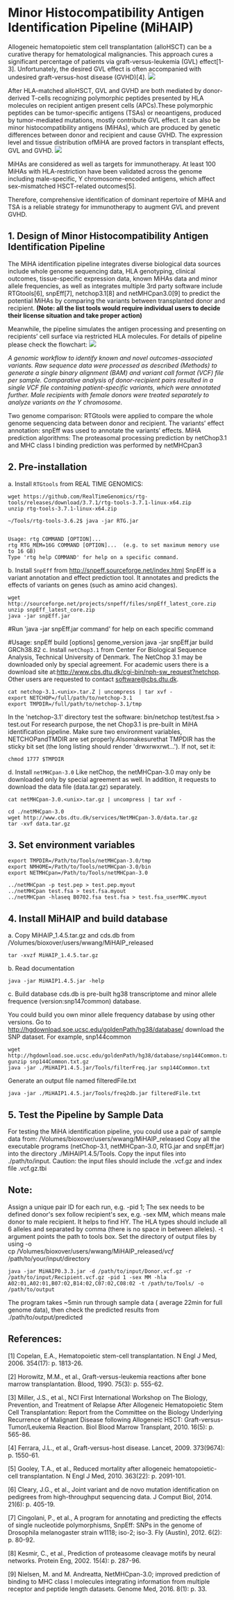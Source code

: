 # Minor Histocompatibility Antigen Identification Pipeline (MiHAIP)

Allogeneic hematopoietic stem cell transplantation (alloHSCT) can be a curative therapy for hematological malignancies. This approach cures a significant percentage of patients via graft-versus-leukemia (GVL) effect[1-3]. Unfortunately, the desired GVL effect is often accompanied with undesired graft-versus-host disease (GVHD)[4]. 
![](https://github.com/wwang-nmdp/MiHAIP/blob/master/MiHAIP/Pictures/MiHAandNeoantigens3.png)

After HLA-matched alloHSCT, GVL and GVHD are both mediated by donor-derived T-cells recognizing polymorphic peptides presented by HLA molecules on recipient antigen present cells (APCs).These polymorphic peptides can be tumor-specific antigens (TSAs) or neoantigens, produced by tumor-mediated mutations, mostly contribute GVL effect. It can also be minor histocompatibility antigens (MiHAs), which are produced by genetic differences between donor and recipient and cause GVHD. The expression level and tissue distribution ofMiHA are proved factors in transplant effects, GVL and GVHD.
![](https://github.com/wwang-nmdp/MiHAIP/blob/master/MiHAIP/Pictures/MiHApresentedByHLA2.png)

MiHAs are considered as well as targets for immunotherapy. At least 100 MiHAs with HLA-restriction have been validated across the genome including male-specific, Y chromosome-encoded antigens, which affect sex-mismatched HSCT-related outcomes[5].

Therefore, comprehensive identification of dominant repertoire of MiHA and TSA is a reliable strategy for immunotherapy to augment GVL and prevent GVHD.


## 1. Design of Minor Histocompatibility Antigen Identification Pipeline

The MiHA identification pipeline integrates diverse biological data sources include whole genome sequencing data, HLA genotyping, clinical outcomes,  tissue-specific expression data, known MiHAs data and minor allele frequencies, as well as integrates multiple 3rd party software include RTGtools[6], snpEff[7], netchop3.1[8] and netMHCpan3.0[9] to predict the potential MiHAs by comparing the variants between transplanted donor and recipient.
   **(Note: all the list tools would require individual users to decide their license situation and take proper action)**
   
Meanwhile, the pipeline simulates the antigen processing and presenting on recipients’ cell surface via restricted HLA molecules. For details of pipeline please check the flowchart:
![](https://github.com/wwang-nmdp/MiHAIP/blob/master/MiHAIP/Pictures/MiHAIP_workflow_updated%202.png)

_A genomic workflow to identify known and novel outcomes-associated variants. Raw sequence data were processed as described (Methods) to generate a single binary alignment (BAM) and variant call format (VCF) file per sample. Comparative analysis of donor-recipient pairs resulted in a single VCF file containing patient-specific variants, which were annotated further. Male recipients with female donors were treated separately to analyze variants on the Y chromosome._





Two genome comparison: RTGtools were applied to compare the whole genome sequencing data between donor and recipient.
The variants’ effect annotation: snpEff was used to annotate the variants’ effects. 
MiHA prediction algorithms: The proteasomal processing prediction by netChop3.1 and MHC class I binding prediction was performed by netMHCpan3
   
## 2. Pre-installation

a. Install `RTGtools` from REAL TIME GENOMICS:

```unix 
wget https://github.com/RealTimeGenomics/rtg-tools/releases/download/3.7.1/rtg-tools-3.7.1-linux-x64.zip
unzip rtg-tools-3.7.1-linux-x64.zip

~/Tools/rtg-tools-3.6.2$ java -jar RTG.jar 


Usage: rtg COMMAND [OPTION]...
rtg RTG_MEM=16G COMMAND [OPTION]...  (e.g. to set maximum memory use to 16 GB)
Type 'rtg help COMMAND' for help on a specific command.
```
b. Install `SnpEff` from http://snpeff.sourceforge.net/index.html  SnpEff is a variant annotation and effect prediction tool. It annotates and predicts the effects of variants on genes (such as amino acid changes).

```unix 
wget http://sourceforge.net/projects/snpeff/files/snpEff_latest_core.zip
unzip snpEff_latest_core.zip
java -jar snpEff.jar
```
#Run 'java -jar snpEff.jar command' for help on each specific command

#Usage: snpEff build [options] genome_version
java -jar snpEff.jar build GRCh38.82
c. Install `netChop3.1` from Center For Biological Sequence Analysis, Technical University of Denmark.
   The NetChop 3.1 may be downloaded only by special agreement.  For academic users there is a download site at:http://www.cbs.dtu.dk/cgi-bin/nph-sw_request?netchop. Other users are requested to contact   software@cbs.dtu.dk.   

```unix 
cat netchop-3.1.<unix>.tar.Z | uncompress | tar xvf -
export NETCHOP=/full/path/to/netchop-3.1
export TMPDIR=/full/path/to/netchop-3.1/tmp
```

In the 'netchop-3.1' directory test the software:
bin/netchop test/test.fsa > test.out
  For research purpose, the net Chop3.1 is pre-built in MiHA identification pipeline. Make sure two environment variables, NETCHOPandTMDIR are set properly.Alsomakesurethat TMPDIR has the sticky bit set (the long listing should render 'drwxrwxrwt...'). If not, set it:

```unix 
chmod 1777 $TMPDIR
```
d. Install `netMHCpan-3.0`
Like netChop, the netMHCpan-3.0 may only be downloaded only by special agreement as well. In addition, it requests to download the data file (data.tar.gz) separately.

```unix 
cat netMHCpan-3.0.<unix>.tar.gz | uncompress | tar xvf -

cd ./netMHCpan-3.0
wget http://www.cbs.dtu.dk/services/NetMHCpan-3.0/data.tar.gz
tar -xvf data.tar.gz
```

## 3. Set environment variables

```unix 
export TMPDIR=/Path/to/Tools/netMHCpan-3.0/tmp
export NMHOME=/Path/to/Tools/netMHCpan-3.0/bin
export NETMHCpan=/Path/to/Tools/netMHCpan-3.0

../netMHCpan -p test.pep > test.pep.myout
../netMHCpan test.fsa > test.fsa.myout
../netMHCpan -hlaseq B0702.fsa test.fsa > test.fsa_userMHC.myout
```

## 4. Install MiHAIP and build database
a. Copy MiHAIP_1.4.5.tar.gz and cds.db from /Volumes/bioxover/users/wwang/MiHAIP_released

```unix 
tar -xvzf MiHAIP_1.4.5.tar.gz
```

b. Read documentation
```unix 
java -jar MiHAIP1.4.5.jar -help
```

c. Build database
cds.db is pre-built hg38 transcriptome and minor allele frequence (version:snp147common) database.

You could build you own minor allele frequency database by using other versions. 
Go to http://hgdownload.soe.ucsc.edu/goldenPath/hg38/database/ download the SNP dataset. For example, snp144common

```unix 
wget http://hgdownload.soe.ucsc.edu/goldenPath/hg38/database/snp144Common.txt.gz
gunzip snp144Common.txt.gz
java -jar ./MiHAIP1.4.5.jar/Tools/filterFreq.jar snp144Common.txt
```
Generate an output file named filteredFile.txt

```unix 
java -jar ./MiHAIP1.4.5.jar/Tools/freq2db.jar filteredFile.txt
```
## 5. Test the Pipeline by Sample Data
For testing the MiHA identification pipeline, you could use a pair of sample data from: /Volumes/bioxover/users/wwang/MiHAIP_released
Copy all the executable programs (netChop-3.1, netMHCpan-3.0, RTG.jar and snpEff.jar) into the directory ./MiHAIP1.4.5/Tools.
Copy the input files into ./path/to/input. Caution: the input files should include the .vcf.gz and index file .vcf.gz.tbi
## Note: 
Assign a unique pair ID for each run, e.g. -pid 1; 
The sex needs to be defined donor's sex follow recipient's sex, e.g. -sex MM, which means male donor to male recipient. It helps to find HY. 
The HLA types should include all 6 alleles and separated by comma (there is no space in between alleles).
-t argument points the path to tools box.
Set the directory of output files by using -o   
cp /Volumes/bioxover/users/wwang/MiHAIP_released/*vcf* /path/to/your/input/directory


```unix 
java -jar MiHAIP0.3.3.jar -d /path/to/input/Donor.vcf.gz -r /path/to/input/Recipient.vcf.gz -pid 1 -sex MM -hla A02:01,A02:01,B07:02,B14:02,C07:02,C08:02 -t /path/to/Tools/ -o /path/to/output
```

The program takes ~5min run through sample data ( average 22min for full genome data), then check the predicted results from ./path/to/output/predicted 


## References:
[1] Copelan, E.A., Hematopoietic stem-cell transplantation. N Engl J Med, 2006. 354(17): p. 1813-26.


[2]	Horowitz, M.M., et al., Graft-versus-leukemia reactions after bone marrow transplantation. Blood, 1990. 75(3): p. 555-62.


[3]	Miller, J.S., et al., NCI First International Workshop on The Biology, Prevention, and Treatment of Relapse After Allogeneic Hematopoietic Stem Cell Transplantation: Report from the Committee on the Biology Underlying Recurrence of Malignant Disease following Allogeneic HSCT: Graft-versus-Tumor/Leukemia Reaction. Biol Blood Marrow Transplant, 2010. 16(5): p. 565-86.


[4]	Ferrara, J.L., et al., Graft-versus-host disease. Lancet, 2009. 373(9674): p. 1550-61.


[5]	Gooley, T.A., et al., Reduced mortality after allogeneic hematopoietic-cell transplantation. N Engl J Med, 2010. 363(22): p. 2091-101.


[6] Cleary, J.G., et al., Joint variant and de novo mutation identification on pedigrees from high-throughput sequencing data. J Comput Biol, 2014. 21(6): p. 405-19.


[7]	Cingolani, P., et al., A program for annotating and predicting the effects of single nucleotide polymorphisms, SnpEff: SNPs in the genome of Drosophila melanogaster strain w1118; iso-2; iso-3. Fly (Austin), 2012. 6(2): p. 80-92.


[8]	Kesmir, C., et al., Prediction of proteasome cleavage motifs by neural networks. Protein Eng, 2002. 15(4): p. 287-96.


[9]	Nielsen, M. and M. Andreatta, NetMHCpan-3.0; improved prediction of binding to MHC class I molecules integrating information from multiple receptor and peptide length datasets. Genome Med, 2016. 8(1): p. 33.
